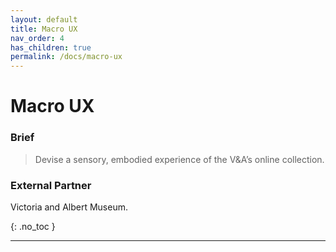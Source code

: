 ```yaml
---
layout: default
title: Macro UX
nav_order: 4
has_children: true
permalink: /docs/macro-ux
---
```


# Macro UX
### Brief
> Devise a sensory, embodied experience of the V&A’s online collection.
### External Partner
Victoria and Albert Museum.

{: .no_toc }

***